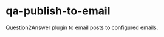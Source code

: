 qa-publish-to-email
===================

Question2Answer plugin to email posts to configured emails.


